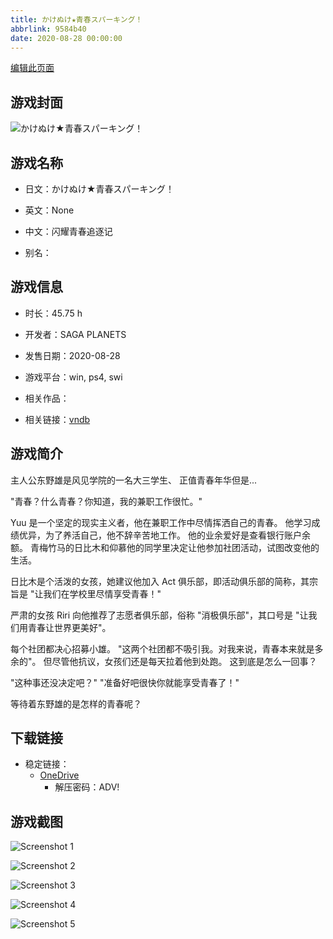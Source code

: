 ```yaml
---
title: かけぬけ★青春スパーキング！
abbrlink: 9584b40
date: 2020-08-28 00:00:00
---
```

[编辑此页面](https://github.com/ACG-3/ADV3-source/blob/main/source/_posts/games/AMBITIOUS%20MISSION.md)

## 游戏封面

![かけぬけ★青春スパーキング！](https://pan.timero.xyz/d/onedrive/img_lib_001/AMBITIOUS%20MISSION_cover.avif)


## 游戏名称

- 日文：かけぬけ★青春スパーキング！
- 英文：None
- 中文：闪耀青春追逐记

- 别名：


## 游戏信息

- 时长：45.75 h
- 开发者：SAGA PLANETS
- 发售日期：2020-08-28
- 游戏平台：win, ps4, swi
- 相关作品：

- 相关链接：[vndb](https://vndb.org/v28286)


## 游戏简介

主人公东野雄是风见学院的一名大三学生、
正值青春年华但是...

"青春？什么青春？你知道，我的兼职工作很忙。"

Yuu 是一个坚定的现实主义者，他在兼职工作中尽情挥洒自己的青春。
他学习成绩优异，为了养活自己，他不辞辛苦地工作。
他的业余爱好是查看银行账户余额。
青梅竹马的日比木和仰慕他的同学里决定让他参加社团活动，试图改变他的生活。

日比木是个活泼的女孩，她建议他加入 Act 俱乐部，即活动俱乐部的简称，其宗旨是 "让我们在学校里尽情享受青春！"

严肃的女孩 Riri 向他推荐了志愿者俱乐部，俗称 "消极俱乐部"，其口号是 "让我们用青春让世界更美好"。

每个社团都决心招募小雄。
"这两个社团都不吸引我。对我来说，青春本来就是多余的"。
但尽管他抗议，女孩们还是每天拉着他到处跑。
这到底是怎么一回事？

"这种事还没决定吧？"
"准备好吧很快你就能享受青春了！"

等待着东野雄的是怎样的青春呢？




## 下载链接

- 稳定链接：
    - [OneDrive](https://pan.timero.xyz/onedrive/adv_lib_001/AMBITIOUS%20MISSION)
        - 解压密码：ADV!



## 游戏截图


![Screenshot 1](https://pan.timero.xyz/d/onedrive/img_lib_001/AMBITIOUS%20MISSION_Screenshot_1.avif)

![Screenshot 2](https://pan.timero.xyz/d/onedrive/img_lib_001/AMBITIOUS%20MISSION_Screenshot_2.avif)

![Screenshot 3](https://pan.timero.xyz/d/onedrive/img_lib_001/AMBITIOUS%20MISSION_Screenshot_3.avif)

![Screenshot 4](https://pan.timero.xyz/d/onedrive/img_lib_001/AMBITIOUS%20MISSION_Screenshot_4.avif)

![Screenshot 5](https://pan.timero.xyz/d/onedrive/img_lib_001/AMBITIOUS%20MISSION_Screenshot_5.avif)

